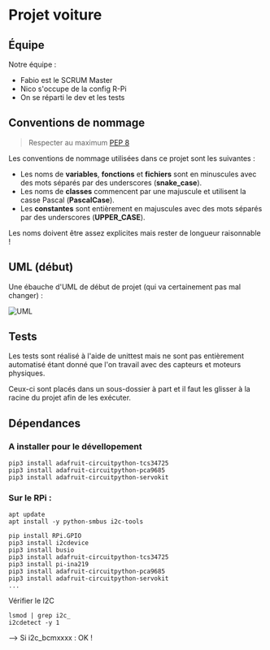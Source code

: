 # Projet voiture

## Équipe

Notre équipe :
- Fabio est le SCRUM Master
- Nico s'occupe de la config R-Pi
- On se réparti le dev et les tests

## Conventions de nommage

> Respecter au maximum [PEP 8](https://realpython.com/python-pep8/)

Les conventions de nommage utilisées dans ce projet sont les suivantes :

- Les noms de **variables**, **fonctions** et **fichiers** sont en minuscules avec des mots séparés par des underscores (**snake_case**).
- Les noms de **classes** commencent par une majuscule et utilisent la casse Pascal (**PascalCase**).
- Les **constantes** sont entièrement en majuscules avec des mots séparés par des underscores (**UPPER_CASE**).

Les noms doivent être assez explicites mais rester de longueur raisonnable !

## UML (début)

Une ébauche d'UML de début de projet (qui va certainement pas mal changer) :

![UML](projet-voiture.png)

## Tests

Les tests sont réalisé à l'aide de unittest mais ne sont pas entièrement automatisé étant donné que l'on travail avec des capteurs et moteurs physiques.

Ceux-ci sont placés dans un sous-dossier à part et il faut les glisser à la racine du projet afin de les exécuter.

## Dépendances

### A installer pour le dévellopement

```shell
pip3 install adafruit-circuitpython-tcs34725
pip3 install adafruit-circuitpython-pca9685
pip3 install adafruit-circuitpython-servokit
```

### Sur le RPi :

```shell
apt update
apt install -y python-smbus i2c-tools

pip install RPi.GPIO
pip3 install i2cdevice
pip3 install busio
pip3 install adafruit-circuitpython-tcs34725
pip3 install pi-ina219
pip3 install adafruit-circuitpython-pca9685
pip3 install adafruit-circuitpython-servokit
...
```

Vérifier le I2C
```shell
lsmod | grep i2c_
i2cdetect -y 1
```
--> Si i2c_bcmxxxx : OK !
